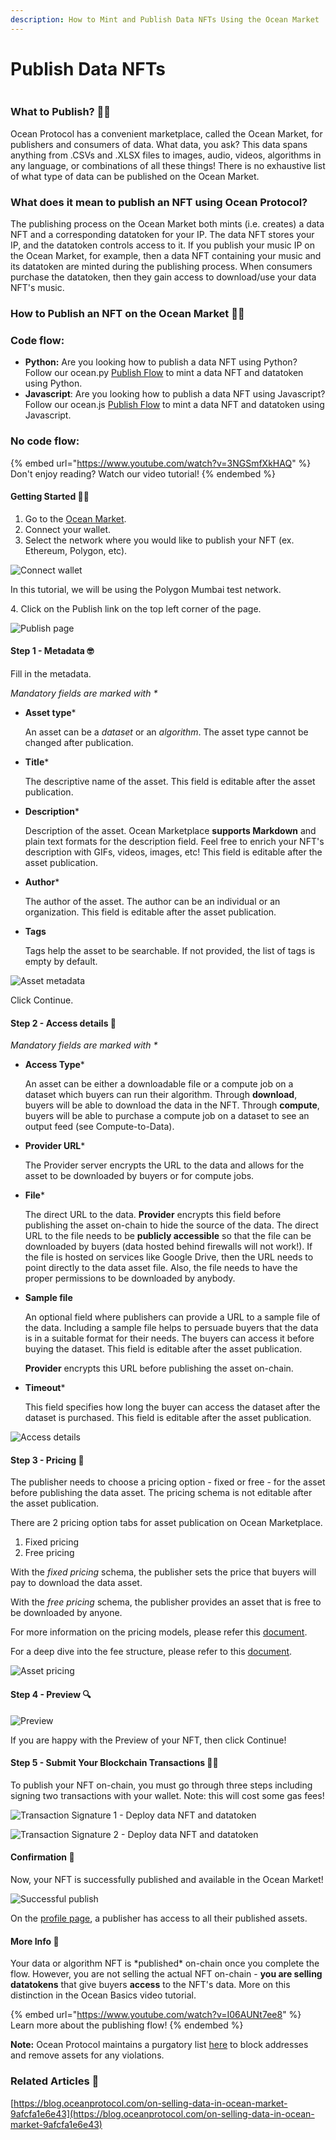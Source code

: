 ```yaml
---
description: How to Mint and Publish Data NFTs Using the Ocean Market
---
```


# Publish Data NFTs

<figure><img src="../.gitbook/assets/kermit-typing.gif" alt=""><figcaption></figcaption></figure>

### What to Publish? 🤷‍♀️

Ocean Protocol has a convenient marketplace, called the Ocean Market, for publishers and consumers of data. What data, you ask? This data spans anything from .CSVs and .XLSX files to images, audio, videos, algorithms in any language, or combinations of all these things! There is no exhaustive list of what type of data can be published on the Ocean Market.

### What does it mean to publish an NFT using Ocean Protocol?

The publishing process on the Ocean Market both mints (i.e. creates) a data NFT and a corresponding datatoken for your IP. The data NFT stores your IP, and the datatoken controls access to it. If you publish your music IP on the Ocean Market, for example, then a data NFT containing your music and its datatoken are minted during the publishing process. When consumers purchase the datatoken, then they gain access to download/use your data NFT's music.

### How to Publish an NFT on the Ocean Market 🧑‍🏫

### Code flow:

* **Python:** Are you looking how to publish a data NFT using Python? Follow our ocean.py [Publish Flow](../developers/ocean.py/publish-flow.md) to mint a data NFT and datatoken using Python.
* **Javascript**: Are you looking how to publish a data NFT using Javascript? Follow our ocean.js [Publish Flow](../developers/ocean.js/publish.md) to mint a data NFT and datatoken using Javascript.

### No code flow:

{% embed url="https://www.youtube.com/watch?v=3NGSmfXkHAQ" %}
Don't enjoy reading? Watch our video tutorial!
{% endembed %}

#### Getting Started 🏃💨

1. Go to the [Ocean Market](https://v4.market.oceanprotocol.com).
2. Connect your wallet.
3. Select the network where you would like to publish your NFT (ex. Ethereum, Polygon, etc).

![Connect wallet](../.gitbook/assets/market/marketplace-connect-wallet.png)

In this tutorial, we will be using the Polygon Mumbai test network.

4\. Click on the Publish link on the top left corner of the page.

![Publish page](../.gitbook/assets/market/publish.png)

#### Step 1 - Metadata 🤓

Fill in the metadata.

_Mandatory fields are marked with \*_

*   **Asset type**\*

    An asset can be a _dataset_ or an _algorithm_. The asset type cannot be changed after publication.
*   **Title**\*

    The descriptive name of the asset. This field is editable after the asset publication.
*   **Description**\*

    Description of the asset. Ocean Marketplace **supports Markdown** and plain text formats for the description field. Feel free to enrich your NFT's description with GIFs, videos, images, etc! This field is editable after the asset publication.
*   **Author**\*

    The author of the asset. The author can be an individual or an organization. This field is editable after the asset publication.
*   **Tags**

    Tags help the asset to be searchable. If not provided, the list of tags is empty by default.

![Asset metadata](../.gitbook/assets/market/publish-1.png)

Click Continue.

#### Step 2 - Access details 🔑

_Mandatory fields are marked with \*_

*   **Access Type**\*

    An asset can be either a downloadable file or a compute job on a dataset which buyers can run their algorithm. Through **download**, buyers will be able to download the data in the NFT. Through **compute**, buyers will be able to purchase a compute job on a dataset to see an output feed (see Compute-to-Data).
*   **Provider URL**\*

    The Provider server encrypts the URL to the data and allows for the asset to be downloaded by buyers or for compute jobs.
*   **File**\*

    The direct URL to the data. **Provider** encrypts this field before publishing the asset on-chain to hide the source of the data. The direct URL to the file needs to be **publicly accessible** so that the file can be downloaded by buyers (data hosted behind firewalls will not work!). If the file is hosted on services like Google Drive, then the URL needs to point directly to the data asset file. Also, the file needs to have the proper permissions to be downloaded by anybody.
*   **Sample file**

    An optional field where publishers can provide a URL to a sample file of the data. Including a sample file helps to persuade buyers that the data is in a suitable format for their needs. The buyers can access it before buying the dataset. This field is editable after the asset publication.

    **Provider** encrypts this URL before publishing the asset on-chain.
*   **Timeout**\*

    This field specifies how long the buyer can access the dataset after the dataset is purchased. This field is editable after the asset publication.

![Access details](../.gitbook/assets/market/publish-2.png)

#### Step 3 - Pricing 🫰

The publisher needs to choose a pricing option - fixed or free - for the asset before publishing the data asset. The pricing schema is not editable after the asset publication.

There are 2 pricing option tabs for asset publication on Ocean Marketplace.

1. Fixed pricing
2. Free pricing

With the _fixed pricing_ schema, the publisher sets the price that buyers will pay to download the data asset.

With the _free pricing_ schema, the publisher provides an asset that is free to be downloaded by anyone.

For more information on the pricing models, please refer this [document](../developers/contracts/pricing-schemas.md).

For a deep dive into the fee structure, please refer to this [document](../developers/fees.md).

![Asset pricing](../.gitbook/assets/market/publish-3.png)

#### Step 4 - Preview 🔍

![Preview](../.gitbook/assets/market/publish-4.png)

If you are happy with the Preview of your NFT, then click Continue!

#### Step 5 - Submit Your Blockchain Transactions 💃🕺

To publish your NFT on-chain, you must go through three steps including signing two transactions with your wallet. Note: this will cost some gas fees!

![Transaction Signature 1 - Deploy data NFT and datatoken](../.gitbook/assets/market/publish-5.png)

![Transaction Signature 2 - Deploy data NFT and datatoken](../.gitbook/assets/market/publish-6.png)

#### Confirmation 🥳

Now, your NFT is successfully published and available in the Ocean Market!

![Successful publish](../.gitbook/assets/market/publish-7.png)

On the [profile page](https://v4.market.oceanprotocol.com/profile), a publisher has access to all their published assets.

#### More Info 🧐

Your data or algorithm NFT is \*published\* on-chain once you complete the flow. However, you are not selling the actual NFT on-chain - **you are selling datatokens** that give buyers **access** to the NFT's data. More on this distinction in the Ocean Basics video tutorial.

{% embed url="https://www.youtube.com/watch?v=I06AUNt7ee8" %}
Learn more about the publishing flow!
{% endembed %}

**Note:** Ocean Protocol maintains a purgatory list [here](https://github.com/oceanprotocol/list-purgatory) to block addresses and remove assets for any violations.

### Related Articles 📖

[https://blog.oceanprotocol.com/on-selling-data-in-ocean-market-9afcfa1e6e43](https://blog.oceanprotocol.com/on-selling-data-in-ocean-market-9afcfa1e6e43)
